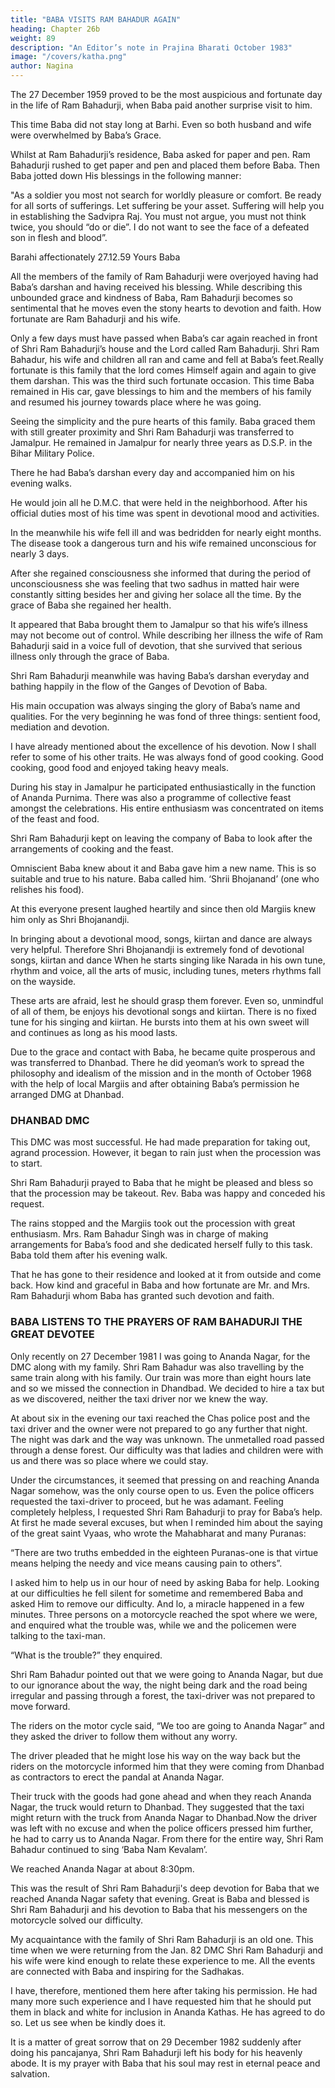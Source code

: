 ```yaml
---
title: "BABA VISITS RAM BAHADUR AGAIN"
heading: Chapter 26b
weight: 89
description: "An Editor’s note in Prajina Bharati October 1983"
image: "/covers/katha.png"
author: Nagina
---
```



The 27 December 1959 proved to be the most auspicious and fortunate day in the life of Ram Bahadurji, when Baba paid another surprise visit to him. 

This time Baba did not stay long at Barhi. Even so both husband and wife were overwhelmed by
Baba’s Grace.

Whilst at Ram Bahadurji’s residence, Baba asked for paper and pen. Ram
Bahadurji rushed to get paper and pen and placed them before Baba. Then Baba jotted
down His blessings in the following manner:

"As a soldier you most not search for worldly pleasure or comfort. Be
ready for all sorts of sufferings. Let suffering be your asset. Suffering will help
you in establishing the Sadvipra Raj. You must not argue, you must not think
twice, you should “do or die”. I do not want to see the face of a defeated son in
flesh and blood”.

Barahi
affectionately
27.12.59
Yours
Baba 

All the members of the family of Ram Bahadurji were overjoyed having had Baba’s darshan and having received his blessing. While describing this unbounded grace and kindness of Baba, Ram Bahadurji becomes so sentimental that he moves even the stony hearts to devotion and faith. How fortunate are Ram Bahadurji and his wife.

Only a few days must have passed when Baba’s car again reached in front of
Shri Ram Bahadurji’s house and the Lord called Ram Bahadurji. Shri Ram Bahadur,
his wife and children all ran and came and fell at Baba’s feet.Really fortunate is this family that the lord comes Himself again and again to give them darshan. This was the third such fortunate occasion. This time Baba remained in His car, gave blessings to him and the members of his family and resumed his journey towards place where he was going.

Seeing the simplicity and the pure hearts of this family. Baba graced them with still greater proximity and Shri Ram Bahadurji was transferred to Jamalpur. He remained in Jamalpur for nearly three years as D.S.P. in the Bihar Military Police.

There he had Baba’s darshan every day and accompanied him on his evening walks.

He would join all he D.M.C. that were held in the neighborhood. After his official duties most of his time was spent in devotional mood and activities. 

In the meanwhile his wife fell ill and was bedridden for nearly eight months. The disease took a dangerous turn and his wife remained unconscious for nearly 3 days.

After she regained consciousness she informed that during the period of unconsciousness she was feeling that two sadhus in matted hair were constantly sitting besides her and giving her solace all the time. By the grace of Baba she regained her health.

It appeared that Baba brought them to Jamalpur so that his wife’s illness may not become out of control. While describing her illness the wife of Ram Bahadurji said in a voice full of devotion, that she survived that serious illness only through the grace of Baba.

Shri Ram Bahadurji meanwhile was having Baba’s darshan everyday and bathing happily in the flow of the Ganges of Devotion of Baba. 

His main occupation was always singing the glory of Baba’s name and qualities. For the very beginning he was fond of three things: sentient food, mediation and devotion. 

I have already mentioned about the excellence of his devotion. Now I shall refer to some of his other traits. He was always fond of good cooking. Good cooking, good food and enjoyed taking heavy meals.

During his stay in Jamalpur he participated enthusiastically in the function of Ananda Purnima. There was also a programme of collective feast amongst the celebrations. His entire enthusiasm was concentrated on items of the feast and food.

Shri Ram Bahadurji kept on leaving the company of Baba to look after the arrangements of cooking and the feast. 

Omniscient Baba knew about it and Baba gave him a new name. This is so suitable and true to his nature. Baba called him. ‘Shrii Bhojanand’ (one who relishes his food). 

At this everyone present laughed heartily and since then old Margiis knew him only as Shri Bhojanandji.

In bringing about a devotional mood, songs, kiirtan and dance are always very helpful. Therefore Shri Bhojanandji is extremely fond of devotional songs, kiirtan and dance When he starts singing like Narada in his own tune, rhythm and voice, all the arts of music, including tunes, meters rhythms fall on the wayside. 

These arts are afraid, lest he should grasp them forever. Even so, unmindful of all of them, be enjoys
his devotional songs and kiirtan. There is no fixed tune for his singing and kiirtan. He bursts into them at his own sweet will and continues as long as his mood lasts. 

Due to the grace and contact with Baba, he became quite prosperous and was transferred to Dhanbad. There he did yeoman’s work to spread the philosophy and idealism of the mission and in the month of October 1968 with the help of local Margiis and after obtaining Baba’s permission he arranged DMG at Dhanbad.

### DHANBAD DMC

This DMC was most successful. He had made preparation for taking out, agrand procession. However, it began to rain just when the procession was to start. 

Shri Ram Bahadurji prayed to Baba that he might be pleased and bless so that the procession may be takeout. Rev. Baba was happy and conceded his request. 

The rains stopped and the Margiis took out the procession with great enthusiasm. Mrs. Ram Bahadur Singh was in charge of making arrangements for Baba’s food and she dedicated herself fully to this task. Baba told them after his evening walk.

That he has gone to their residence and looked at it from outside and come back. How kind and graceful in Baba and how fortunate are Mr. and Mrs. Ram Bahadurji whom Baba has granted such devotion and faith.


### BABA LISTENS TO THE PRAYERS OF RAM BAHADURJI THE GREAT DEVOTEE

Only recently on 27 December 1981 I was going to Ananda Nagar, for the DMC along with my family. Shri Ram Bahadur was also travelling by the same train along with his family. Our train was more than eight hours late and so we missed the connection in Dhandbad. We decided to hire a tax but as we discovered, neither the taxi driver nor we knew the way.

At about six in the evening our taxi reached the Chas police post and the taxi driver and the owner were not prepared to go any further that night. The night was dark and the way was unknown. The unmetalled road passed through a dense forest. Our
difficulty was that ladies and children were with us and there was so place where we could stay.

Under the circumstances, it seemed that pressing on and reaching Ananda Nagar somehow, was the only course open to us. Even the police officers requested the taxi-driver to proceed, but he was adamant. Feeling completely helpless, I requested Shri Ram Bahadurji to pray for Baba’s help. At first he made several excuses, but when I reminded him about the saying of the great saint Vyaas, who wrote the Mahabharat and many Puranas:

“There are two truths embedded in the eighteen Puranas-one is that virtue
means helping the needy and vice means causing pain to others”.

I asked him to help us in our hour of need by asking Baba for help. Looking at our difficulties he fell silent for sometime and remembered Baba and asked Him to remove our difficulty. And lo, a miracle happened in a few minutes. Three persons on a
motorcycle reached the spot where we were, and enquired what the trouble was, while
we and the policemen were talking to the taxi-man.

“What is the trouble?” they enquired.

Shri Ram Bahadur pointed out that we were going to Ananda Nagar, but due to our ignorance about the way, the night being dark and the road being irregular and passing through a forest, the taxi-driver was not prepared to move forward.


The riders on the motor cycle said, “We too are going to Ananda Nagar” and they asked the driver to follow them without any worry.

The driver pleaded that he might lose his way on the way back but the riders on
the motorcycle informed him that they were coming from Dhanbad as contractors to
erect the pandal at Ananda Nagar. 

Their truck with the goods had gone ahead and when they reach Ananda Nagar, the truck would return to Dhanbad. They suggested
that the taxi might return with the truck from Ananda Nagar to Dhanbad.Now the driver was left with no excuse and when the police officers pressed him further, he had to carry us to Ananda Nagar. From there for the entire way, Shri
Ram Bahadur continued to sing ‘Baba Nam Kevalam’. 

We reached Ananda Nagar at about 8:30pm. 

This was the result of Shri Ram Bahadurji's deep devotion for Baba that we reached Ananda Nagar safety that evening. Great is Baba and blessed is Shri Ram Bahadurji and his devotion to Baba that his messengers on
the motorcycle solved our difficulty.

My acquaintance with the family of Shri Ram Bahadurji is an old one. This time when we were returning from the Jan. 82 DMC Shri Ram Bahadurji and his wife were kind enough to relate these experience to me. All the events are connected with Baba
and inspiring for the Sadhakas. 

I have, therefore, mentioned them here after taking his permission. He had many more such experience and I have requested him that he should put them in black and white for inclusion in Ananda Kathas. He has agreed to
do so. Let us see when be kindly does it.

It is a matter of great sorrow that on 29 December 1982 suddenly after doing
his pancajanya, Shri Ram Bahadurji left his body for his heavenly abode. It is my
prayer with Baba that his soul may rest in eternal peace and salvation.
